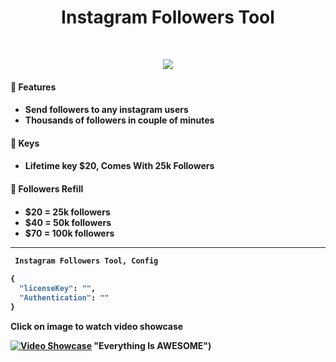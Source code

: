 <h1 align="center">
  <b>Instagram Followers Tool</b>
</h1>


<br>

<p>
<div align="center">
  <img src="https://img.shields.io/badge/-Python-98b982?style=for-the-badge&logo=python&logoColor=98b982&labelColor=282828">
</div>
</p>

<h4> 🔑 Features <h4> 

<!-- BLOG-POST-LIST:START -->
  - Send followers to any instagram users 
  - Thousands of followers in couple of minutes
<!-- BLOG-POST-LIST:EnD -->
  
<h4> 🔑 Keys <h4>   
  
<!-- BLOG-POST-LIST:START -->
  - Lifetime key $20,
    Comes With 25k Followers
<!-- BLOG-POST-LIST:EnD -->  
  
  
  <h4> 🔑 Followers Refill <h4>   
  
<!-- BLOG-POST-LIST:START -->
  - $20 = 25k followers
  - $40 = 50k followers
  - $70 = 100k followers
<!-- BLOG-POST-LIST:EnD --> 

  
---  


```python
 Instagram Followers Tool, Config
    
{
  "licenseKey": "",
  "Authentication": ""
}
```
  
  
  Click on image to watch video showcase
  
[![Video Showcase](https://cdn.discordapp.com/attachments/899424300120027216/985236566131740772/unknown.png)](https://youtu.be/lssmlQzcIAA) "Everything Is AWESOME")
